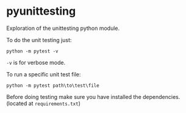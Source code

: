 # pyunittesting
Exploration of the unittesting python module.

To do the unit testing just:
```
python -m pytest -v
```

`-v` is for verbose mode.

To run a specific unit test file:
```
python -m pytest path\to\test\file
```

Before doing testing make sure you have installed the dependencies.
(located at `requirements.txt`)